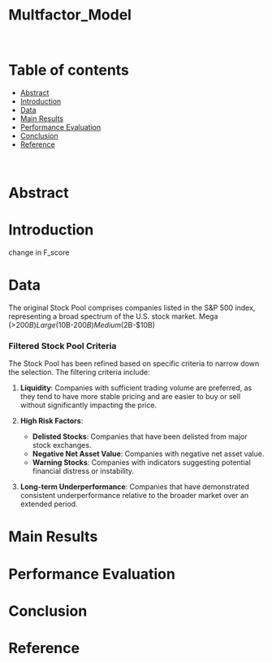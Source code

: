 # Multfactor_Model


<br/>

# **Table of contents**

<!--ts-->
* [Abstract](#abstract)
* [Introduction](#introduction)
* [Data](#data)
* [Main Results](#main-results)
* [Performance Evaluation](#performance-evaluation)
* [Conclusion](#conclusion)
* [Reference](#reference)
<!--te-->


<br/>

# **Abstract**

# **Introduction**

change in F_score

# **Data**

The original Stock Pool comprises companies listed in the S&P 500 index, representing a broad spectrum of the U.S. stock market.
    Mega (>$200B) Large ($10B-$200B) Medium ($2B-$10B)

### Filtered Stock Pool Criteria

The Stock Pool has been refined based on specific criteria to narrow down the selection. The filtering criteria include:

1. **Liquidity**: Companies with sufficient trading volume are preferred, as they tend to have more stable pricing and are easier to buy or sell without significantly impacting the price.

2. **High Risk Factors**:
   - **Delisted Stocks**: Companies that have been delisted from major stock exchanges.
   - **Negative Net Asset Value**: Companies with negative net asset value.
   - **Warning Stocks**: Companies with indicators suggesting potential financial distress or instability.

3. **Long-term Underperformance**:
   Companies that have demonstrated consistent underperformance relative to the broader market over an extended period.

# **Main Results**

# **Performance Evaluation**

# **Conclusion**

# **Reference**

